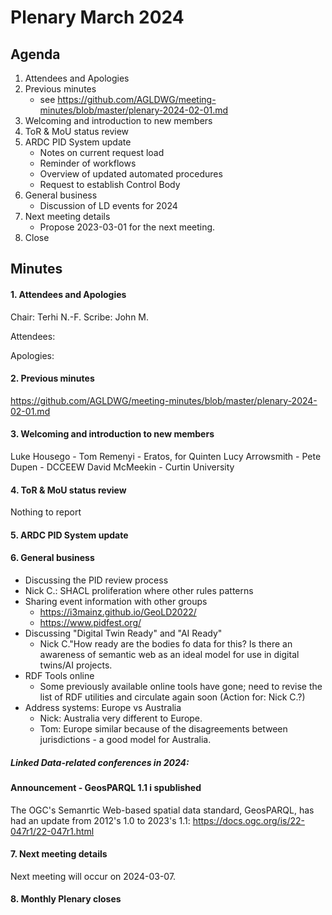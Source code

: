 # Plenary March 2024

## Agenda

1. Attendees and Apologies
2. Previous minutes
    * see <https://github.com/AGLDWG/meeting-minutes/blob/master/plenary-2024-02-01.md> 
3. Welcoming and introduction to new members
4. ToR & MoU status review
5. ARDC PID System update
   * Notes on current request load
   * Reminder of workflows
   * Overview of updated automated procedures
   * Request to establish Control Body
6. General business
   * Discussion of LD events for 2024
7. Next meeting details
    * Propose 2023-03-01 for the next meeting.
8. Close 

## Minutes
#### 1. Attendees and Apologies

Chair: Terhi N.-F.
Scribe: John M.

Attendees: 

Apologies: 

#### 2. Previous minutes

<https://github.com/AGLDWG/meeting-minutes/blob/master/plenary-2024-02-01.md> 

#### 3. Welcoming and introduction to new members
Luke Housego - 
Tom Remenyi - Eratos, for Quinten
Lucy Arrowsmith - 
Pete Dupen - DCCEEW
David McMeekin - Curtin University

#### 4. ToR & MoU status review

Nothing to report

#### 5. ARDC PID System update


#### 6. General business

* Discussing the PID review process
* Nick C.: SHACL proliferation where other rules patterns 
* Sharing event information with other groups
   * https://i3mainz.github.io/GeoLD2022/
   * https://www.pidfest.org/
* Discussing "Digital Twin Ready" and "AI Ready"
  * Nick C."How ready are the bodies fo data for this? Is there an awareness of semantic web as an ideal model for use in digital twins/AI projects.
* RDF Tools online
  * Some previously available online tools have gone; need to revise the list of RDF utilities and circulate again soon (Action for: Nick C.?)
* Address systems: Europe vs Australia
   * Nick: Australia very different to Europe.
   * Tom: Europe similar because of the disagreements between jurisdictions - a good model for Australia.

##### Linked Data-related conferences in 2024:



#### Announcement - GeosPARQL 1.1 i spublished

The OGC's Semanrtic Web-based spatial data standard, GeosPARQL, has had an update from 2012's 1.0 to 2023's 1.1: https://docs.ogc.org/is/22-047r1/22-047r1.html

#### 7. Next meeting details

Next meeting will occur on 2024-03-07.

#### 8. Monthly Plenary closes
